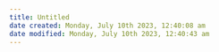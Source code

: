 ```yaml
---
title: Untitled
date created: Monday, July 10th 2023, 12:40:08 am
date modified: Monday, July 10th 2023, 12:40:43 am
---
```

